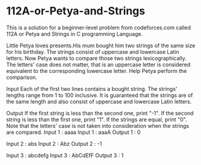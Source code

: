# 112A-or-Petya-and-Strings
This is a solution for a beginner-level problem from codeforces.com called 112A or Petya and Strings in C programming Language.

Little Petya loves presents.His mum bought him two strings of the same size for his birthday. The strings consist of uppercase and lowercase Latin letters. Now Petya wants to compare those two strings lexicographically. The letters' case does not matter, that is an uppercase letter is considered equivalent to the corresponding lowercase letter. Help Petya perform the comparison.

Input
Each of the first two lines contains a bought string. The strings' lengths range from 1 to 100 inclusive. It is guaranteed that the strings are of the same length and also consist of uppercase and lowercase Latin letters.

Output
If the first string is less than the second one, print "-1". If the second string is less than the first one, print "1". If the strings are equal, print "0". Note that the letters' case is not taken into consideration when the strings are compared.
Input 1 : aaaa
Input 1 : aaaA
Output 1 : 0

Input 2 : abs
Input 2 : Abz
Output 2 : -1

Input 3 : abcdefg
Input 3 : AbCdEfF
Output 3 : 1





